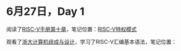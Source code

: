 # 6月27日，Day 1

阅读了[RISC-V手册第十章](http://crva.io/documents/RISC-V-Reader-Chinese-v2p1.pdf)，笔记位置：[RISC-V特权模式](https://github.com/JohnWestonNull/rCore_SoC_Dairy/blob/master/pdf_doc/RISCV_%E7%89%B9%E6%9D%83%E6%A8%A1%E5%BC%8F.pdf)

观看了[浙大计算机组成与设计](http://www.icourse163.org/course/ZJU-1452997167)，学习了RISC-V汇编基本语法，笔记位置：

